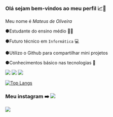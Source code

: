 ### Olá sejam bem-vindos ao meu perfil 📈👋


Meu nome é *Mateus de Oliveira*


●Estudante do ensino médio 🧑‍🎓

●Futuro técnico em `Informática` 💻

●Utilizo o Github para compartilhar mini projetos 

●Conhecimentos básico nas tecnologias 🔽

![](https://img.shields.io/badge/HTML5-E34F26?style=for-the-badge&logo=html5&logoColor=black) ![](https://img.shields.io/badge/CSS3-1572B6?style=for-the-badge&logo=css3&logoColor=white) ![](https://img.shields.io/badge/JavaScript-323330?style=for-the-badge&logo=javascript&logoColor=F7DF1E)

[![Top Langs](https://github-readme-stats-git-masterrstaa-rickstaa.vercel.app/api/top-langs/?username=arthurdearaujoneves3&theme=dark)](https://github.com/anuraghazra/github-readme-stats)

### Meu instagram ➡️ [![](https://img.shields.io/badge/Instagram-E4405F?style=for-the-badge&logo=instagram&logoColor=white)](https://www.instagram.com/pereiramateusdeoliveira/?next=%2F)

![](https://media.tenor.com/Zb_1QeHyHBAAAAAi/hva-hogeschool-van-amsterdam.gif)


